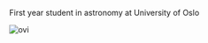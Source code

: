 First year student in astronomy at University of Oslo

<img src="https://github-readme-stats.vercel.app/api/top-langs?username=BeccaReb&show_icons=true&locale=en&layout=compact&theme=chartreuse-dark" alt="ovi" />
